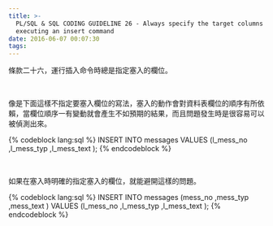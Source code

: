 ```yaml
---
title: >-
  PL/SQL & SQL CODING GUIDELINE 26 - Always specify the target columns when
  executing an insert command
date: 2016-06-07 00:07:30
tags:
---
```


條款二十六，運行插入命令時總是指定塞入的欄位。  

<!-- More -->

<br/>


像是下面這樣不指定要塞入欄位的寫法，塞入的動作會對資料表欄位的順序有所依賴，當欄位順序一有變動就會產生不如預期的結果，而且問題發生時是很容易可以被偵測出來。   

{% codeblock lang:sql %}
INSERT INTO 
    messages 
VALUES 
    (l_mess_no ,l_mess_typ ,l_mess_text );
{% endcodeblock %}

<br/>


如果在塞入時明確的指定塞入的欄位，就能避開這樣的問題。  

{% codeblock lang:sql %}
INSERT INTO 
    messages 
    (mess_no ,mess_typ ,mess_text ) 
VALUES 
    (l_mess_no ,l_mess_typ ,l_mess_text );
{% endcodeblock %}

